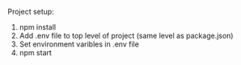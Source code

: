 Project setup:

1. npm install
2. Add .env file to top level of project (same level as package.json)
3. Set environment varibles in .env file
4. npm start
